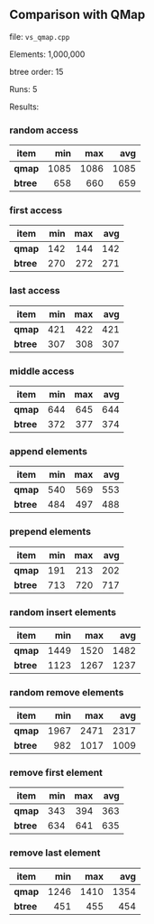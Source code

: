 ## Comparison with QMap
file: `vs_qmap.cpp`

Elements: 1,000,000

btree order: 15

Runs: 5

Results:

### random access
| item | min | max | avg |
|----------|----:|----:|----:|
| **qmap** | 1085 | 1086 | 1085 |
| **btree** | 658 | 660 | 659 |

### first access
| item | min | max | avg |
|----------|----:|----:|----:|
| **qmap** | 142 | 144 | 142 |
| **btree** | 270 | 272 | 271 |

### last access
| item | min | max | avg |
|----------|----:|----:|----:|
| **qmap** | 421 | 422 | 421 |
| **btree** | 307 | 308 | 307 |

### middle access
| item | min | max | avg |
|----------|----:|----:|----:|
| **qmap** | 644 | 645 | 644 |
| **btree** | 372 | 377 | 374 |

### append elements
| item | min | max | avg |
|----------|----:|----:|----:|
| **qmap** | 540 | 569 | 553 |
| **btree** | 484 | 497 | 488 |

### prepend elements
| item | min | max | avg |
|----------|----:|----:|----:|
| **qmap** | 191 | 213 | 202 |
| **btree** | 713 | 720 | 717 |

### random insert elements
| item | min | max | avg |
|----------|----:|----:|----:|
| **qmap** | 1449 | 1520 | 1482 |
| **btree** | 1123 | 1267 | 1237 |

### random remove elements
| item | min | max | avg |
|----------|----:|----:|----:|
| **qmap** | 1967 | 2471 | 2317 |
| **btree** | 982 | 1017 | 1009 |

### remove first element
| item | min | max | avg |
|----------|----:|----:|----:|
| **qmap** | 343 | 394 | 363 |
| **btree** | 634 | 641 | 635 |

### remove last element
| item | min | max | avg |
|----------|----:|----:|----:|
| **qmap** | 1246 | 1410 | 1354 |
| **btree** | 451 | 455 | 454 |

